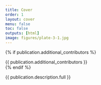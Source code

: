 ```yaml
---
title: Cover
order: 1
layout: cover
menu: false
toc: false
outputs: [html]
image: figures/plate-3-1.jpg
---
```


{% if publication.additional_contributors %}
<div class="cover-authors">
  {{ publication.additional_contributors }}
</div>
{% endif %}

{{ publication.description.full }}
